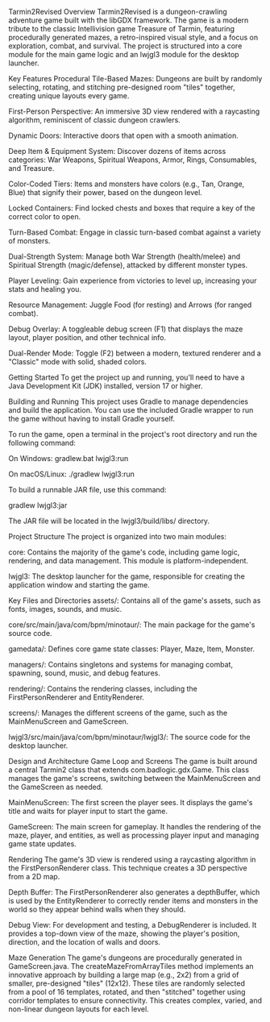 Tarmin2Revised
Overview
Tarmin2Revised is a dungeon-crawling adventure game built with the libGDX framework. The game is a modern tribute to the classic Intellivision game Treasure of Tarmin, featuring procedurally generated mazes, a retro-inspired visual style, and a focus on exploration, combat, and survival. The project is structured into a core module for the main game logic and an lwjgl3 module for the desktop launcher.

Key Features
Procedural Tile-Based Mazes: Dungeons are built by randomly selecting, rotating, and stitching pre-designed room "tiles" together, creating unique layouts every game.

First-Person Perspective: An immersive 3D view rendered with a raycasting algorithm, reminiscent of classic dungeon crawlers.

Dynamic Doors: Interactive doors that open with a smooth animation.

Deep Item & Equipment System: Discover dozens of items across categories: War Weapons, Spiritual Weapons, Armor, Rings, Consumables, and Treasure.

Color-Coded Tiers: Items and monsters have colors (e.g., Tan, Orange, Blue) that signify their power, based on the dungeon level.

Locked Containers: Find locked chests and boxes that require a key of the correct color to open.

Turn-Based Combat: Engage in classic turn-based combat against a variety of monsters.

Dual-Strength System: Manage both War Strength (health/melee) and Spiritual Strength (magic/defense), attacked by different monster types.

Player Leveling: Gain experience from victories to level up, increasing your stats and healing you.

Resource Management: Juggle Food (for resting) and Arrows (for ranged combat).

Debug Overlay: A toggleable debug screen (F1) that displays the maze layout, player position, and other technical info.

Dual-Render Mode: Toggle (F2) between a modern, textured renderer and a "Classic" mode with solid, shaded colors.

Getting Started
To get the project up and running, you'll need to have a Java Development Kit (JDK) installed, version 17 or higher.

Building and Running
This project uses Gradle to manage dependencies and build the application. You can use the included Gradle wrapper to run the game without having to install Gradle yourself.

To run the game, open a terminal in the project's root directory and run the following command:

On Windows: gradlew.bat lwjgl3:run

On macOS/Linux: ./gradlew lwjgl3:run

To build a runnable JAR file, use this command:

gradlew lwjgl3:jar

The JAR file will be located in the lwjgl3/build/libs/ directory.

Project Structure
The project is organized into two main modules:

core: Contains the majority of the game's code, including game logic, rendering, and data management. This module is platform-independent.

lwjgl3: The desktop launcher for the game, responsible for creating the application window and starting the game.

Key Files and Directories
assets/: Contains all of the game's assets, such as fonts, images, sounds, and music.

core/src/main/java/com/bpm/minotaur/: The main package for the game's source code.

gamedata/: Defines core game state classes: Player, Maze, Item, Monster.

managers/: Contains singletons and systems for managing combat, spawning, sound, music, and debug features.

rendering/: Contains the rendering classes, including the FirstPersonRenderer and EntityRenderer.

screens/: Manages the different screens of the game, such as the MainMenuScreen and GameScreen.

lwjgl3/src/main/java/com/bpm/minotaur/lwjgl3/: The source code for the desktop launcher.

Design and Architecture
Game Loop and Screens
The game is built around a central Tarmin2 class that extends com.badlogic.gdx.Game. This class manages the game's screens, switching between the MainMenuScreen and the GameScreen as needed.

MainMenuScreen: The first screen the player sees. It displays the game's title and waits for player input to start the game.

GameScreen: The main screen for gameplay. It handles the rendering of the maze, player, and entities, as well as processing player input and managing game state updates.

Rendering
The game's 3D view is rendered using a raycasting algorithm in the FirstPersonRenderer class. This technique creates a 3D perspective from a 2D map.

Depth Buffer: The FirstPersonRenderer also generates a depthBuffer, which is used by the EntityRenderer to correctly render items and monsters in the world so they appear behind walls when they should.

Debug View: For development and testing, a DebugRenderer is included. It provides a top-down view of the maze, showing the player's position, direction, and the location of walls and doors.

Maze Generation
The game's dungeons are procedurally generated in GameScreen.java. The createMazeFromArrayTiles method implements an innovative approach by building a large map (e.g., 2x2) from a grid of smaller, pre-designed "tiles" (12x12). These tiles are randomly selected from a pool of 16 templates, rotated, and then "stitched" together using corridor templates to ensure connectivity. This creates complex, varied, and non-linear dungeon layouts for each level.
